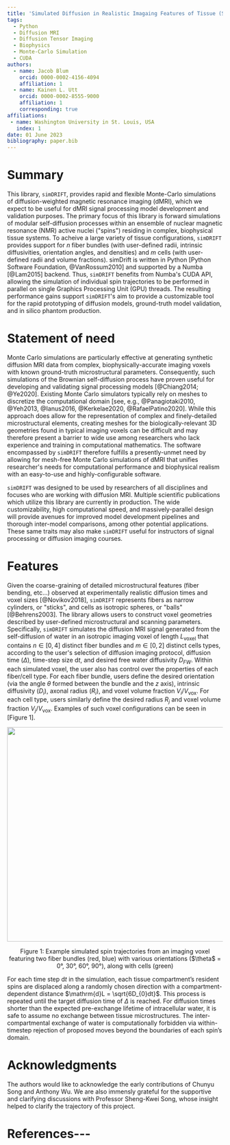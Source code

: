 ```yaml
---
title: 'Simulated Diffusion in Realistic Imagaing Features of Tissue (Sim-DRIFT)'
tags:
  - Python
  - Diffusion MRI
  - Diffusion Tensor Imaging
  - Biophysics
  - Monte-Carlo Simulation
  - CUDA
authors:
  - name: Jacob Blum
    orcid: 0000-0002-4156-4094
    affiliation: 1
  - name: Kainen L. Utt
    orcid: 0000-0002-8555-9000
    affiliation: 1
	corresponding: true
affiliations:
 - name: Washington University in St. Louis, USA
   index: 1
date: 01 June 2023
bibliography: paper.bib
---
```


# Summary
This library, `simDRIFT`, provides rapid and flexible Monte-Carlo simulations of diffusion-weighted magnetic resonance imaging (dMRI), which we expect to be useful for dMRI signal processing model development and validation purposes. The primary focus of this library is forward simulations of modular self-diffusion processes within an ensemble of nuclear magnetic resonance (NMR) active nuclei ("spins") residing in complex, biophysical tissue systems. To acheive a large variety of tissue configurations, `simDRIFT` provides support for $n$ fiber bundles (with user-defined radii, intrinsic diffusivities, orientation angles, and densities) and $m$ cells (with user-defined radii and volume fractions). simDrift is written in Python [Python Software Foundation, @VanRossum2010] and supported by a Numba [@Lam2015] backend. Thus, `simDRIFT` benefits from Numba's CUDA API, allowing the simulation of individual spin trajectories to be performed in parallel on single Graphics Processing Unit (GPU) threads. The resulting performance gains support `simDRIFT`'s aim to provide a customizable tool for the rapid prototyping of diffusion models, ground-truth model validation, and in silico phantom production.

# Statement of need
Monte Carlo simulations are particularly effective at generating synthetic diffusion MRI data from complex, biophysically-accurate imaging voxels with known ground-truth microstructural parameters. Consequently, such simulations of the Brownian self-diffusion process have proven useful for developing and validating signal processing models [@Chiang2014; @Ye2020]. Existing Monte Carlo simulators typically rely on meshes to discretize the computational domain [see, e.g., @Panagiotaki2010, @Yeh2013, @Ianus2016, @Kerkelae2020, @RafaelPatino2020]. While this approach does allow for the representation of complex and finely-detailed microstructural elements, creating meshes for the biologically-relevant 3D geometries found in typical imaging voxels can be difficult and may therefore present a barrier to wide use among researchers who lack experience and training in computational mathematics. The software encompassed by `simDRIFT` therefore fulfills a presently-unmet need by allowing for mesh-free Monte Carlo simulations of dMRI that unifies researcher's needs for computational performance and biophysical realism with an easy-to-use and highly-configurable software.

`simDRIFT` was designed to be used by researchers of all disciplines and focuses who are working with diffusion MRI. Multiple scientific publications which utilize this library are currently in production. The wide customizability, high computational speed, and massively-parallel design will provide avenues for improved model development pipelines and thorough inter-model comparisons, among other potential applications. These same traits may also make `simDRIFT` useful for instructors of signal processing or diffusion imaging courses. 

# Features
Given the coarse-graining of detailed microstructural features (fiber bending, etc...) observed at experimentally realistic diffusion times and voxel sizes [@Novikov2018], `simDRIFT` represents fibers as narrow cylinders, or "sticks", and cells as isotropic spheres, or "balls" [@Behrens2003]. The library allows users to construct voxel geometries described by user-defined microstructural and scanning parameters. Specifically, `simDRIFT` simulates the diffusion MRI signal generated from the self-diffusion of water in an isotropic imaging voxel of length $L_{\mathrm{voxel}}$ that contains $n \in [0,4]$ distinct fiber bundles and $m \in [0,2]$ distinct cells types, according to the user's selection of diffusion imaging protocol, diffusion time ($\Delta$), time-step size $\mathrm{d}t$, and desired free water diffusivity $D_{FW}$. Within each simulated voxel, the user also has control over the properties of each fiber/cell type. For each fiber bundle, users define the desired orientation (via the angle $\theta$ formed between the bundle and the $z$ axis), intrinsic diffusivity ($D_{i}$), axonal radius ($R_{i}$), and voxel volume fraction $V_{i}/V_{\mathrm{vox}}$. For each cell type, users similarly define the desired radius $R_{j}$ and voxel volume fraction $V_{j}/V_{\mathrm{vox}}$. Examples of such voxel configurations can be seen in [Figure 1]. 

<p align = "center"> <img src = "/figs/simulation_configuration.png" width = "650" height = "500"> </p> 
<p align = "center"> Figure 1: Example simulated spin trajectories from an imaging voxel featuring two fiber bundles (red, blue) with various orientations ($\theta$ = 0°, 30°, 60°, 90°), along with cells (green) </p> 

For each time step $\mathrm{d}t$ in the simulation, each tissue compartment’s resident spins are displaced along a randomly chosen direction with a compartment-dependent distance $\mathrm{d}L = \sqrt{6D_{0}dt}$. This process is repeated until the target diffusion time of $\Delta$ is reached. For diffusion times shorter than the expected pre-exchange lifetime of intracellular water, it is safe to assume no exchange between tissue microstructures. The inter-compartmental exchange of water is computationally forbidden via within-timestep rejection of proposed moves beyond the boundaries of each spin’s domain.


# Acknowledgments
The authors would like to acknowledge the early contributions of Chunyu Song and Anthony Wu. We are also immensly grateful for the supportive and clarifying discussions with Professor Sheng-Kwei Song, whose insight helped to clarify the trajectory of this project.

# References---
